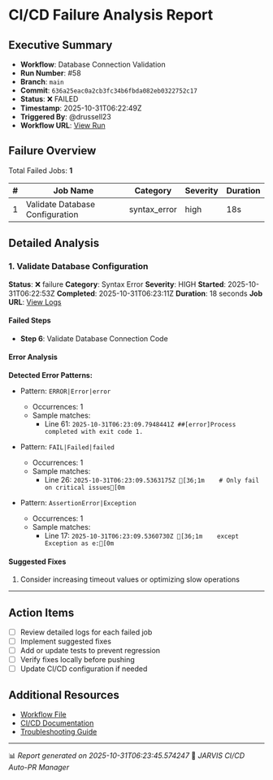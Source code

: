 # CI/CD Failure Analysis Report

## Executive Summary

- **Workflow**: Database Connection Validation
- **Run Number**: #58
- **Branch**: `main`
- **Commit**: `636a25eac0a2cb3fc34b6fbda082eb0322752c17`
- **Status**: ❌ FAILED
- **Timestamp**: 2025-10-31T06:22:49Z
- **Triggered By**: @drussell23
- **Workflow URL**: [View Run](https://github.com/drussell23/JARVIS-AI/actions/runs/18964587046)

## Failure Overview

Total Failed Jobs: **1**

| # | Job Name | Category | Severity | Duration |
|---|----------|----------|----------|----------|
| 1 | Validate Database Configuration | syntax_error | high | 18s |

## Detailed Analysis

### 1. Validate Database Configuration

**Status**: ❌ failure
**Category**: Syntax Error
**Severity**: HIGH
**Started**: 2025-10-31T06:22:53Z
**Completed**: 2025-10-31T06:23:11Z
**Duration**: 18 seconds
**Job URL**: [View Logs](https://github.com/drussell23/JARVIS-AI/actions/runs/18964587046/job/54158626137)

#### Failed Steps

- **Step 6**: Validate Database Connection Code

#### Error Analysis

**Detected Error Patterns:**

- Pattern: `ERROR|Error|error`
  - Occurrences: 1
  - Sample matches:
    - Line 61: `2025-10-31T06:23:09.7948441Z ##[error]Process completed with exit code 1.`

- Pattern: `FAIL|Failed|failed`
  - Occurrences: 1
  - Sample matches:
    - Line 26: `2025-10-31T06:23:09.5363175Z [36;1m    # Only fail on critical issues[0m`

- Pattern: `AssertionError|Exception`
  - Occurrences: 1
  - Sample matches:
    - Line 17: `2025-10-31T06:23:09.5360730Z [36;1m    except Exception as e:[0m`

#### Suggested Fixes

1. Consider increasing timeout values or optimizing slow operations

---

## Action Items

- [ ] Review detailed logs for each failed job
- [ ] Implement suggested fixes
- [ ] Add or update tests to prevent regression
- [ ] Verify fixes locally before pushing
- [ ] Update CI/CD configuration if needed

## Additional Resources

- [Workflow File](.github/workflows/)
- [CI/CD Documentation](../../docs/ci-cd/)
- [Troubleshooting Guide](../../docs/troubleshooting/)

---

📊 *Report generated on 2025-10-31T06:23:45.574247*
🤖 *JARVIS CI/CD Auto-PR Manager*
